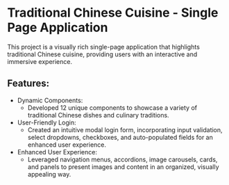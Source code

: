 # Traditional Chinese Cuisine - Single Page Application

This project is a visually rich single-page application that highlights traditional Chinese cuisine, providing users with an interactive and immersive experience.

## Features:
- Dynamic Components:
  - Developed 12 unique components to showcase a variety of traditional Chinese dishes and culinary traditions.
- User-Friendly Login:
  - Created an intuitive modal login form, incorporating input validation, select dropdowns, checkboxes, and auto-populated fields for an enhanced user experience.
- Enhanced User Experience:
  - Leveraged navigation menus, accordions, image carousels, cards, and panels to present images and content in an organized, visually appealing way.

